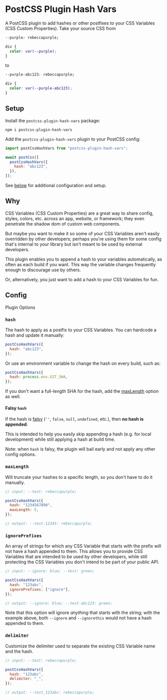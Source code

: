 # PostCSS Plugin Hash Vars

A PostCSS plugin to add hashes or other postfixes to your CSS Variables (CSS Custom Properties). Take your source CSS from

```css
--purple: rebeccapurple;

div {
  color: var(--purple);
}
```

to

```css
--purple-abc123: rebeccapurple;

div {
  color: var(--purple-abc123);
}
```

## Setup

Install the `postcss-plugin-hash-vars` package:

```cli
npm i postcss-plugin-hash-vars
```

Add the `postcss-plugin-hash-vars` plugin to your PostCSS config:

```js
import postCssHashVars from "postcss-plugin-hash-vars";

await postCss([
  postCssHashVars({
    hash: "abc123",
  }),
]);
```

See [below](#config) for additional configuration and setup.

## Why

CSS Variables (CSS Custom Properties) are a great way to share config, styles, colors, etc. across an app, website, or framework; they even penetrate the shadow dom of custom web components.

But maybe you want to make it so some of your CSS Variables aren't easily overridden by other developers; perhaps you're using them for some config that's internal to your library but isn't meant to be used by external developers.

This plugin enables you to append a hash to your variables automatically, as often as each build if you want. This way the variable changes frequently enough to discourage use by others.

Or, alternatively, you just want to add a hash to your CSS Variables for fun.

## Config

Plugin Options

### `hash`

The hash to apply as a postfix to your CSS Variables. You can hardcode a hash and update it manually:

```js
postCssHashVars({
  hash: "abc123",
});
```

Or use an environment variable to change the hash on every build, such as:

```js
postCssHashVars({
  hash: process.env.GIT_SHA,
});
```

If you don't want a full-length SHA for the hash, add the [maxLength](#maxlength) option as well.

#### Falsy `hash`

If the hash is [falsy](https://developer.mozilla.org/en-US/docs/Glossary/Falsy) (`''`, `false`, `null`, `undefined`, etc.), then **no hash is appended**.

This is intended to help you easily skip appending a hash (e.g. for local development) while still applying a hash at build time.

Note: when `hash` is falsy, the plugin will bail early and not apply any other config options.

### `maxLength`

Will truncate your hashes to a specific length, so you don't have to do it manually.

```js
// input: --test: rebeccapurple;

postCssHashVars({
  hash: "1234567890",
  maxLength: 5,
});

// output: --test-12345: rebeccapurple;
```

### `ignorePrefixes`

An array of strings for which any CSS Variable that starts with the prefix will not have a hash appended to them. This allows you to provide CSS Variables that are intended to be used by other developers, while still protecting the CSS Variables you don't intend to be part of your public API.

```js
// input: --ignore: blue; --test: green;

postCssHashVars({
  hash: "123abc",
  ignorePrefixes: ["ignore"],
});

// output: --ignore: blue; --test-abc123: green;
```

Note that this option will ignore _anything_ that starts with the string; with the example above, both `--ignore` and `--ignorethis` would not have a hash appended to them.

### `delimiter`

Customize the delimiter used to separate the existing CSS Variable name and the hash.

```js
// input: --test: rebeccapurple;

postCssHashVars({
  hash: "123abc",
  delimiter: "_",
});

// output: --test_123abc: rebeccapurple;
```
